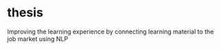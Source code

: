 # thesis
Improving the learning experience by connecting learning material to the job market using NLP
